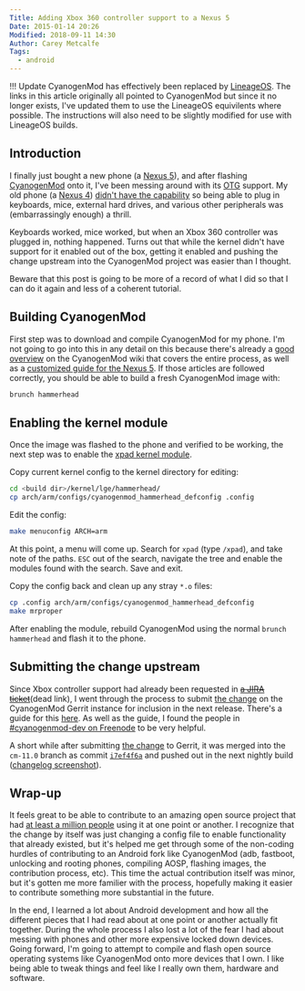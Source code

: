 ```yaml
---
Title: Adding Xbox 360 controller support to a Nexus 5
Date: 2015-01-14 20:26
Modified: 2018-09-11 14:30
Author: Carey Metcalfe
Tags:
  - android
---
```


!!! Update
    CyanogenMod has effectively been replaced by [LineageOS][]. The links in this article originally
    all pointed to CyanogenMod but since it no longer exists, I've updated them to use the LineageOS
    equivilents where possible. The instructions will also need to be slightly modified for use with
    LineageOS builds.

Introduction
------------
I finally just bought a new phone (a [Nexus 5][]), and after flashing [CyanogenMod][] onto it, I've
been messing around with its [OTG][] support. My old phone (a [Nexus 4][]) [didn't have the
capability][] so being able to plug in keyboards, mice, external hard drives, and various other
peripherals was (embarrassingly enough) a thrill.

Keyboards worked, mice worked, but when an Xbox 360 controller was plugged in, nothing happened.
Turns out that while the kernel didn't have support for it enabled out of the box, getting it
enabled and pushing the change upstream into the CyanogenMod project was easier than I thought.

Beware that this post is going to be more of a record of what I did so that I can do it again and
less of a coherent tutorial.

Building CyanogenMod
--------------------
First step was to download and compile CyanogenMod for my phone. I'm not going to go into this in
any detail on this because there's already a [good overview][] on the CyanogenMod wiki that covers
the entire process, as well as a [customized guide for the Nexus 5][]. If those articles are
followed correctly, you should be able to build a fresh CyanogenMod image with:

```bash
brunch hammerhead
```

Enabling the kernel module
--------------------------
Once the image was flashed to the phone and verified to be working, the next step was to enable the
[xpad kernel module][].

Copy current kernel config to the kernel directory for editing:
```bash
cd <build dir>/kernel/lge/hammerhead/
cp arch/arm/configs/cyanogenmod_hammerhead_defconfig .config
```

Edit the config:
```bash
make menuconfig ARCH=arm
```

At this point, a menu will come up. Search for `xpad` (type `/xpad`), and take note of the paths.
`ESC` out of the search, navigate the tree and enable the modules found with the search. Save and
exit.

Copy the config back and clean up any stray `*.o` files:
```bash
cp .config arch/arm/configs/cyanogenmod_hammerhead_defconfig
make mrproper
```

After enabling the module, rebuild CyanogenMod using the normal `brunch hammerhead` and flash it to
the phone.

Submitting the change upstream
------------------------------
Since Xbox controller support had already been requested in <del>[a JIRA ticket][]</del>(dead link), I went
through the process to submit [the change][] on the CyanogenMod Gerrit instance for inclusion in the
next release. There's a guide for this [here][]. As well as the guide, I found the people in
[#cyanogenmod-dev on Freenode][irc] to be very helpful.

A short while after submitting [the change][] to Gerrit, it was merged into the `cm-11.0` branch as
commit [`i7ef4f6a`][7ef4f6a] and pushed out in the next nightly build ([changelog screenshot][]).

Wrap-up
-------

It feels great to be able to contribute to an amazing open source project that had [at least a
million people][] using it at one point or another. I recognize that the change by itself was just
changing a config file to enable functionality that already existed, but it's helped me get through
some of the non-coding hurdles of contributing to an Android fork like CyanogenMod (adb, fastboot,
unlocking and rooting phones, compiling AOSP, flashing images, the contribution process, etc). This
time the actual contribution itself was minor, but it's gotten me more familier with the process,
hopefully making it easier to contribute something more substantial in the future.

In the end, I learned a lot about Android development and how all the different pieces that I had
read about at one point or another actually fit together. During the whole process I also lost a lot
of the fear I had about messing with phones and other more expensive locked down devices. Going
forward, I'm going to attempt to compile and flash open source operating systems like CyanogenMod
onto more devices that I own. I like being able to tweak things and feel like I really own them,
hardware and software.


  [CyanogenMod]: https://en.wikipedia.org/wiki/CyanogenMod
  [LineageOS]: https://lineageos.org/
  [Nexus 4]: http://en.wikipedia.org/wiki/Nexus_4
  [Nexus 5]: http://en.wikipedia.org/wiki/Nexus_5
  [didn't have the capability]: http://blog.gsmarena.com/nexus-4-does-not-support-usb-otg-despite-google-saying-otherwise/
  [OTG]: http://en.wikipedia.org/wiki/USB_On-The-Go
  [good overview]: https://web.archive.org/web/20161224200646/https://wiki.cyanogenmod.org/w/Development
  [customized guide for the Nexus 5]: https://wiki.lineageos.org/devices/hammerhead/build
  [a JIRA ticket]: https://jira.cyanogenmod.org/browse/CYAN-4469
  [the change]: https://review.lineageos.org/#/c/LineageOS/android_kernel_lge_hammerhead/+/87409/
  [7ef4f6a]: https://github.com/LineageOS/android_kernel_lge_hammerhead/commit/7ef4f6a87cc114b5010b623d72840b1d38ea01ed
  [xpad kernel module]: https://www.kernel.org/doc/html/v4.16/input/devices/xpad.html
  [here]: https://wiki.lineageos.org/submitting-patch-howto.html
  [irc]: https://webchat.freenode.net/?channels=#cyanogenmod-dev
  [changelog screenshot]: {static}/images/cyanogenmod-changelog-xbox-support.png
  [at least a million people]: https://twitter.com/CyanogenMod/status/157378138802888704
